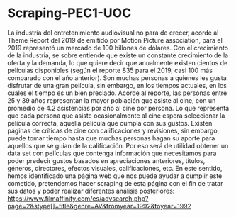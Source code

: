 # Scraping-PEC1-UOC

La industria del entretenimiento audiovisual no para de crecer, acorde al Theme Report del 2019  de emitido por Motion Picture association, para el 2019 representó un mercado de 100 billones de dólares. Con el crecimiento de la industria, se sobre entiende que existe un constante crecimiento de la oferta y la demanda, lo que quiere decir que anualmente existen cientos de películas disponibles (según el reporte 835 para el 2019, casi 100 más comparado con el año anterior). Son muchas personas a quienes les gusta disfrutar de una gran película, sin embargo, en los tiempos actuales, en los cuales el tiempo es un bien preciado.
Acorde al reporte, las personas entre 25 y 39 años representan la mayor población que asiste al cine, con un promedio de 4.2 asistencias por año al cine por persona. Lo que representa que cada persona que asiste ocasionalmente al cine espera seleccionar la película correcta, aquella película que cumpla con sus gustos. Existen páginas de críticas de cine con calificaciones y revisiones, sin embargo, puede tomar tiempo hasta que muchas personas hagan su aporte para aquellos que se guían de la calificación.
Por eso será de utilidad obtener un data set con películas que contenga información que necesitamos para poder predecir gustos basados en apreciaciones anteriores, títulos, géneros, directores, efectos visuales, calificaciones, etc. 
En este sentido, hemos identificado una página web que nos puede ayudar a cumplir este cometido, pretendemos hacer scraping de esta página con el fin de tratar sus datos y poder realizar diferentes análisis posteriores:
https://www.filmaffinity.com/es/advsearch.php?page=2&stype[]=title&genre=AV&fromyear=1992&toyear=1992

